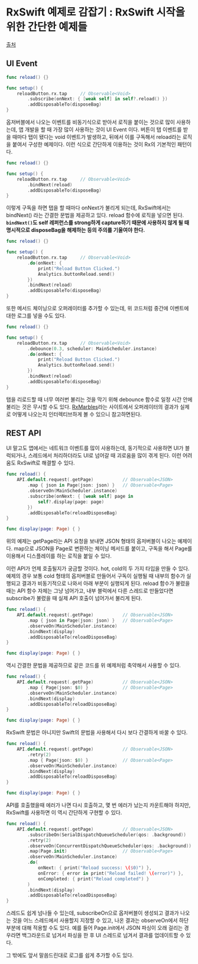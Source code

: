 # RxSwift 예제로 감잡기 : RxSwift 시작을 위한 간단한 예제들 
[출처](https://news.realm.io/kr/news/how-to-use-rxswift-with-simple-examples-ios-techtalk/)

## UI Event
```Swift
func reload() {}

func setup() {
	reloadButton.rx.tap 	// Observable<Void>
		.subscribe(onNext: { [weak self] in self?.reload() })
		.addDisposableTo(disposeBag)
}
```
옵저버블에서 나오는 이벤트를 비동기식으로 받아서 로직을 붙이는 것으로 많이 사용하는데, 앱 개발을 할 때 가장 많이 사용하는 것이 UI Event 이다. 버튼이 탭 이벤트를 받을 때마다 탭이 됐다는 void 이벤트가 발생하고, 뒤에서 이를 구독해서 reload라는 로직을 붙여서 구성한 예제이다. 이런 식으로 간단하게 이용하는 것이 Rx의 기본적인 패턴이다.

```Swift
func reload() {}

func setup() {
	reloadButton.rx.tap 	// Observable<Void>
		.bindNext(reload)
		.addDisposableTo(disposeBag)
}
```
이렇게 구독을 하면 탭을 할 때마다 onNext가 불리게 되는데, RxSwift에서는 bindNext() 라는 간결한 문법을 제공하고 있다. reload 함수에 로직을 넣으면 된다. **`bindNext()`도 self 레퍼런스를 strong하게 capture하기 때문에 사용하지 않게 될 때 명시적으로 disposeBag을 해제하는 등의 주의를 기울여야 한다.**

```Swift
func reload() {}

func setup() {
	reloadButton.rx.tap 	// Observable<Void>
		.do(onNext: {
			print("Reload Button Clicked.")
			Analytics.buttonReload.send()
		})
		.bindNext(reload)
		.addDisposableTo(disposeBag)
}
```
또한 메서드 체이닝으로 오퍼레이터를 추가할 수 있는데, 위 코드처럼 중간에 이벤트에 대한 로그를 넣을 수도 있다.

```Swift
func reload() {}

func setup() {
	reloadButton.rx.tap 	// Observable<Void>
		.debounce(0.3, scheduler: MainScheduler.instance)
		.do(onNext: {
			print("Reload Button Clicked.")
			Analytics.buttonReload.send()
		})
		.bindNext(reload)
		.addDisposableTo(disposeBag)
}
```
탭을 리로드할 때 너무 여러번 불리는 것을 막기 위해 debounce 함수로 일정 시간 안에 불리는 것은 무시할 수도 있다. [RxMarbles](http://rxmarbles.com/#debounce)라는 사이트에서 오퍼레이터의 결과가 실제로 어떻게 나오는지 인터렉티브하게 볼 수 있으니 참고하면된다.

## REST API
UI 말고도 앱에서는 네트워크 이벤트를 많이 사용하는데, 동기적으로 사용하면 UI가 블럭되거나, 스레드에서 처리하더라도 UI로 넘어갈 때 괴로움을 많이 겪게 된다. 이런 어려움도 RxSwift로 해결할 수 있다.

```Swift
func reload() {
	API.default.request(.getPage)			// Observable<JSON>
		.map { json in Page(json: json) }	// Observable<Page>
		.observeOn(MainScheduler.instance)
		.subscribe(onNext: { [weak self] page in
			self?.display(page: page)
		})
		.addDisposableTo(reloadDisposeBag)
}

func display(page: Page) { }
``` 
위의 예제는 getPage라는 API 요청을 보내면 JSON 형태의 옵저버블이 나오는 예제이다. map으로 JSON을 Page로 변환하는 체이닝 메서드를 붙이고, 구독을 해서 Page를 이용해서 디스플레이를 하는 로직을 붙일 수 있다.

이런 API가 언제 호출될지가 궁금할 것이다. hot, cold의 두 가지 타입을 만들 수 있다. 예제의 경우 보통 cold 형태의 옵저버블로 만들어서 구독이 실행될 때 내부의 함수가 실행되고 결과가 비동기적으로 나와서 아래 부분이 실행되게 된다. reload 함수가 불렸을 때는 API 함수 자체는 그냥 넘어가고, 내부 블럭에서 다른 스레드로 만들었다면 subscribe가 불렸을 때 실제 API 호출이 넘어가서 불리게 된다.

```Swift
func reload() {
	API.default.request(.getPage)			// Observable<JSON>
		.map { json in Page(json: json) }	// Observable<Page>
		.observeOn(MainScheduler.instance)
		.bindNext(display)
		.addDisposableTo(reloadDisposeBag)
}

func display(page: Page) { }
```
역시 간결한 문법을 제공하므로 같은 코드를 위 예제처럼 축약해서 사용할 수 있다.

```Swift
func reload() {
	API.default.request(.getPage)			// Observable<JSON>
		.map { Page(json: $0) }				// Observable<Page>
		.observeOn(MainScheduler.instance)
		.bindNext(display)
		.addDisposableTo(reloadDisposeBag)
}

func display(page: Page) { }
```
RxSwift 문법은 아니지만 Swift의 문법을 사용해서 다시 보다 간결하게 바꿀 수 있다.

```Swift
func reload() {
	API.default.request(.getPage)			// Observable<JSON>
		.retry(2)
		.map { Page(json: $0) }				// Observable<Page>
		.observeOn(MainScheduler.instance)
		.bindNext(display)
		.addDisposableTo(reloadDisposeBag)
}

func display(page: Page) { }
```
API를 호출했을때 에러가 나면 다시 호출하고, 몇 번 에러가 났는지 카운트해야 하지만, RxSwift를 사용하면 이 역시 간단하게 구현할 수 있다.

```Swift
func reload() {
	API.default.request(.getPage)			// Observable<JSON>
		.subscribeOn(SerialDispatchQueueScheduler(qos: .background))
		.retry(2)
		.observeOn(ConcurrentDispatchQueueScheduler(qos: .background))
		.map(Page.init)						// Observable<Page>
		.observeOn(MainScheduler.instance)
		.do(
			onNext: { print("Reload success: \($0)") },
			onError: { error in print("Reload failed! \(error)") },
			onCompleted: { print("Reload completed") }
		)
		.bindNext(display)
		.addDisposableTo(reloadDisposeBag)
}
```

스레드도 쉽게 넘나들 수 있는데, subscribeOn으로 옵저버블이 생성되고 결과가 나오는 것을 어느 스레드에서 사용할지 지정할 수 있고, 나온 결과는 observeOn에서 하단 부분에 대해 적용할 수도 있다. 예를 들어 Page.init에서 JSON 파싱이 오래 걸리는 경우라면 백그라운드로 넘겨서 파싱을 한 후 UI 스레드로 넘겨서 결과를 업데이트할 수 있다.

그 밖에도 앞서 말씀드린대로 로그를 쉽게 추가할 수도 있다.









